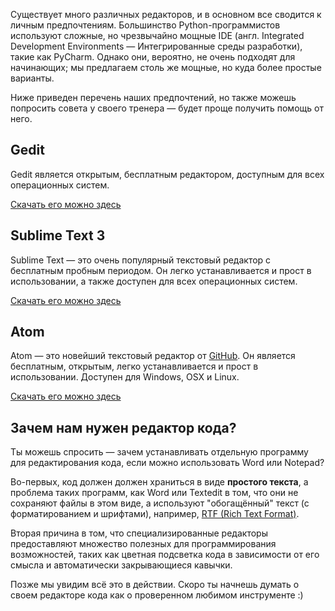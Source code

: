 Существует много различных редакторов, и в основном все сводится к личным предпочтениям. Большинство Python-программистов используют сложные, но чрезвычайно мощные IDE (англ. Integrated Development Environments — Интегрированные среды разработки), такие как PyCharm. Однако они, вероятно, не очень подходят для начинающих; мы предлагаем столь же мощные, но куда более простые варианты.

Ниже приведен перечень наших предпочтений, но также можешь попросить совета у своего тренера — будет проще получить помощь от него.

## Gedit

Gedit является открытым, бесплатным редактором, доступным для всех операционных систем.

[Скачать его можно здесь](https://wiki.gnome.org/Apps/Gedit#Download)

## Sublime Text 3

Sublime Text — это очень популярный текстовый редактор с бесплатным пробным периодом. Он легко устанавливается и прост в использовании, а также доступен для всех операционных систем.

[Скачать его можно здесь](https://www.sublimetext.com/3)

## Atom

Atom — это новейший текстовый редактор от [GitHub](https://github.com/). Он является бесплатным, открытым, легко устанавливается и прост в использовании. Доступен для Windows, OSX и Linux.

[Скачать его можно здесь](https://atom.io/)

## Зачем нам нужен редактор кода?

Ты можешь спросить — зачем устанавливать отдельную программу для редактирования кода, если можно использовать Word или Notepad?

Во-первых, код должен должен храниться в виде **простого текста**, а проблема таких программ, как Word или Textedit в том, что они не сохраняют файлы в этом виде, а используют "обогащённый" текст (с форматированием и шрифтами), например, [RTF (Rich Text Format)](https://en.wikipedia.org/wiki/Rich_Text_Format).

Вторая причина в том, что специализированные редакторы предоставляют множество полезных для программирования возможностей, таких как цветная подсветка кода в зависимости от его смысла и автоматически закрывающиеся кавычки.

Позже мы увидим всё это в действии. Скоро ты начнешь думать о своем редакторе кода как о проверенном любимом инструменте :)
